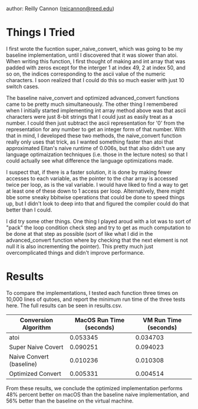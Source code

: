 author: Reilly Cannon (reicannon@reed.edu)

# Things I Tried

I first wrote the fucntion super_naive_convert, which was going to be my baseline implementation, until I discovered that it was slower than atoi. When writing this function, I first thought of making and int array that was padded with zeros except for the interger 1 at index 49, 2 at index 50, and so on, the indices corresponding to the ascii value of the numeric characters. I soon realized that I could do this so much easier with just 10 switch cases. 

The baseline naive_convert and optimized advanced_convert functions came to be pretty much simultaneously. The other thing I remembered when I initially started implementing int array method above was that ascii characters were just 8-bit strings that I could just as easily treat as a number. I could then just subtract the ascii representation for '0' from the representation for any number to get an integer form of that number. With that in mind, I developed these two methods, the naive_convert function really only uses that trick, as I wanted something faster than atoi that approximated Eitan's naive runtime of 0.006s, but that also didn't use any language optimaization techniques (i.e. those in the lecture notes) so that I could actually see what difference the language optimizations made.

I suspect that, if there is a faster solution, it is done by making fewer accesses to each variable, as the pointer to the char array is accessed twice per loop, as is the val variable. I would have liked to find a way to get at least one of these down to 1 access per loop. Alternatively, there might bbe some sneaky bbitwise operations that could be done to speed things up, but I didn't look to deep into that and figured the compiler could do that better than I could. 

I did try some other things. One thing I played aroud with a lot was to sort of "pack" the loop condition check step and try to get as much computation to be done at that step as possible (sort of like what I did in the advanced_convert function where by checking that the next element is not null it is also incrementing the pointer). This pretty much just overcomplicated things and didn't improve performance.

# Results

To compare the implementations, I tested each function three times on 10,000 lines of qutoes, and report the minimum run time of the three tests here. The full results can be seen in results.csv.

 Conversion Algorithm | MacOS Run Time (seconds) | VM Run Time (seconds)
----------------------|--------------------------|----------------------
atoi | 0.053345 | 0.034703
Super Naive Covert | 0.090251 | 0.094023
Naive Convert (baseline) | 0.010236 | 0.010308
Optimized Convert | 0.005331 | 0.004514

From these results, we conclude the optimized implementation performs 48% percent better on macOS than the baseline naive implementation, and 56% better than the baseline on the virtual machine. 

